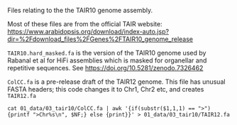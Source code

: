 Files relating to the the TAIR10 genome assembly.

Most of these files are from the official TAIR website:
https://www.arabidopsis.org/download/index-auto.jsp?dir=%2Fdownload_files%2FGenes%2FTAIR10_genome_release

`TAIR10.hard_masked.fa` is the version of the TAIR10 genome used by Rabanal et al
for HiFi assemblies which is masked for organellar and repetitive sequences.
See https://doi.org/10.5281/zenodo.7326462

`ColCC.fa` is a pre-release draft of the TAIR12 genome.
This file has unusual FASTA headers; this code changes it to Chr1, Chr2 etc,
and creates `TAIR12.fa`
```
cat 01_data/03_tair10/ColCC.fa | awk '{if(substr($1,1,1) == ">") {printf ">Chr%s\n", $NF;} else {print}}' > 01_data/03_tair10/TAIR12.fa
```
